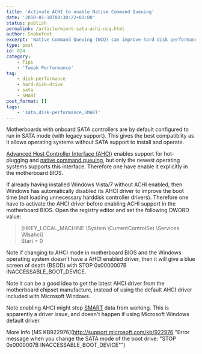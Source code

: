 ```yaml
---
title: 'Activate ACHI to enable Native Command Queuing'
date: '2010-01-18T00:30:22+01:00'
status: publish
permalink: /article/winnt-sata-achi-ncq.html
author: Snakefoot
excerpt: 'Native Command Queuing (NCQ) can improve hard disk performance, as it optimizes the order to execute read and write commands.'
type: post
id: 824
category:
    - Tips
    - 'Tweak Performance'
tag:
    - disk-performance
    - hard-disk-drive
    - sata
    - SMART
post_format: []
tags:
    - 'sata,disk-performance,SMART'
---
```

Motherboards with onboard SATA controllers are by default configured to run in SATA mode (with legacy support). This gives the best compatiblity as it allows operating systems without SATA support to install and operate.  
  
[Advanced Host Controller Interface (AHCI)](http://en.wikipedia.org/wiki/Advanced_Host_Controller_Interface) enables support for hot-plugging and [native command queuing](http://en.wikipedia.org/wiki/Native_Command_Queuing), but only the newest operating systems supports this interface. Therefore one have enable it explicitly in the motherboard BIOS.  
  
 If already having installed Windows Vista/7 without ACHI enabled, then Windows has automatically disabled its AHCI driver to improve the boot time (not loading unnecessary harddisk controller drivers). Therefore one have to activate the AHCI driver before enabling ACHI support in the motherboard BIOS. Open the registry editor and set the following DWORD value:

> \[HKEY\_LOCAL\_MACHINE \\System \\CurrentControlSet \\Services \\Msahci\]  
>  Start = 0

 Note if changing to AHCI mode in motherboard BIOS and the Windows operating system doesn't have a AHCI enabled driver, then it will give a blue screen of death (BSOD) with STOP 0x0000007B INACCESSABLE\_BOOT\_DEVICE.  
  
 Note it can be a good idea to get the latest AHCI driver from the motherboard chipset manufacture, instead of using the default AHCI driver included with Microsoft Windows.  
  
 Note enabling AHCI might stop [SMART](http://en.wikipedia.org/wiki/S.M.A.R.T.) data from working. This is apparently a driver issue, and doesn't happen if using Microsoft Windows default driver.  
  
 More Info [MS KB922976](http://support.microsoft.com/kb/922976 "Error message when you change the SATA mode of the boot drive: "STOP 0x0000007B INACCESSABLE_BOOT_DEVICE"")
